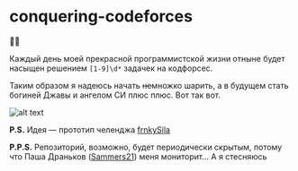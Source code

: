 # conquering-codeforces
🌚🌝


Каждый день моей прекрасной программистской жизни отныне будет насыщен решением `[1-9]\d*` задачек на кодфорсес.

Таким образом я надеюсь начать ~~не~~множко шарить, а в будущем стать богиней Джавы и ангелом СИ плюс плюс. Вот так вот.

![alt text](https://pp.userapi.com/c636417/v636417409/6d6b7/7k406fGrVmw.jpg)

**P.S.** Идея — прототип челенджа [frnkySila](https://github.com/frnkySila)

**P.P.S.** Репозиторий, возможно, будет периодически скрытым, потому что Паша Драньков ([Sammers21](https://github.com/Sammers21)) меня мониторит...  А я стесняюсь 
